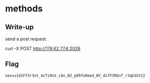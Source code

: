 # methods

## Write-up

send a post request 

curl -X POST http://178.62.77.6:2026

## Flag

`nexus{d1Ff3r3nt_4cTi0nS_cAn_B3_pERfoRmed_BY_difF3REnT_r3qU3StS}`
